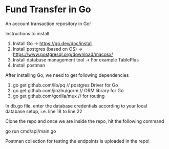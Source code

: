 # Fund Transfer in Go
An account transaction repository in Go!

Instructions to install
1. Install Go -> https://go.dev/doc/install
2. Install postgres (based on OS) -> https://www.postgresql.org/download/macosx/
3. Install database management tool -> For example TablePlus
4. Install postman

After installing Go, we need to get following dependencies
1. go get github.com/lib/pq       // postgres Driver for Go
2. go get github.com/jinzhu/gorm  // ORM library for Go
3. go get github.com/gorilla/mux  // for routing

In db.go file, enter the database credentials according to your local database setup, i.e. line 18 to line 22

Clone the repo and once we are inside the repo, hit the following command

go run cmd/api/main.go

Postman collection for testing the endpoints is uploaded in the repo!
